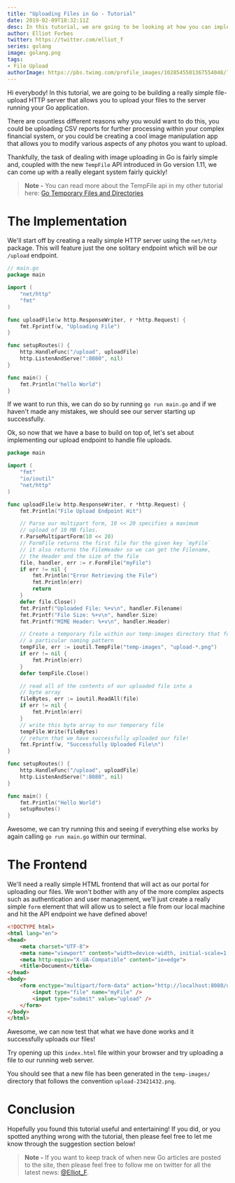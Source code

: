 ```yaml
---
title: "Uploading Files in Go - Tutorial"
date: 2019-02-09T18:32:11Z
desc: In this tutorial, we are going to be looking at how you can implement a simple File Upload HTTP endpoint within your Go systems.
author: Elliot Forbes
twitter: https://twitter.com/elliot_f
series: golang
image: golang.png
tags:
- File Upload
authorImage: https://pbs.twimg.com/profile_images/1028545501367554048/lzr43cQv_400x400.jpg
---
```


Hi everybody! In this tutorial, we are going to be building a really simple file-upload HTTP server that allows you to upload your files to the server running your Go application.

There are countless different reasons why you would want to do this, you could be uploading CSV reports for further processing within your complex financial system, or you could be creating a cool image manipulation app that allows you to modify various aspects of any photos you want to upload.

Thankfully, the task of dealing with image uploading in Go is fairly simple and, coupled with the new `TempFile` API introduced in Go version 1.11, we can come up with a really elegant system fairly quickly!

> **Note -** You can read more about the TempFile api in my other tutorial here: [Go Temporary Files and Directories](/golang/temporary-files-directories-go-111/)

# The Implementation

We'll start off by creating a really simple HTTP server using the `net/http` package. This will feature just the one solitary endpoint which will be our `/upload` endpoint.

```go
// main.go
package main

import (
    "net/http"
    "fmt"
)

func uploadFile(w http.ResponseWriter, r *http.Request) {
    fmt.Fprintf(w, "Uploading File")
}

func setupRoutes() {
    http.HandleFunc("/upload", uploadFile)
    http.ListenAndServe(":8080", nil)
}

func main() {
    fmt.Println("hello World")
}
```

If we want to run this, we can do so by running `go run main.go` and if we haven't made any mistakes, we should see our server starting up successfully. 

Ok, so now that we have a base to build on top of, let's set about implementing our upload endpoint to handle file uploads.


```go
package main

import (
	"fmt"
	"io/ioutil"
	"net/http"
)

func uploadFile(w http.ResponseWriter, r *http.Request) {
	fmt.Println("File Upload Endpoint Hit")

	// Parse our multipart form, 10 << 20 specifies a maximum
	// upload of 10 MB files.
	r.ParseMultipartForm(10 << 20)
	// FormFile returns the first file for the given key `myFile`
	// it also returns the FileHeader so we can get the Filename,
	// the Header and the size of the file
	file, handler, err := r.FormFile("myFile")
	if err != nil {
		fmt.Println("Error Retrieving the File")
		fmt.Println(err)
		return
	}
	defer file.Close()
	fmt.Printf("Uploaded File: %+v\n", handler.Filename)
	fmt.Printf("File Size: %+v\n", handler.Size)
	fmt.Printf("MIME Header: %+v\n", handler.Header)

	// Create a temporary file within our temp-images directory that follows
	// a particular naming pattern
	tempFile, err := ioutil.TempFile("temp-images", "upload-*.png")
	if err != nil {
		fmt.Println(err)
	}
	defer tempFile.Close()

	// read all of the contents of our uploaded file into a
	// byte array
	fileBytes, err := ioutil.ReadAll(file)
	if err != nil {
		fmt.Println(err)
	}
	// write this byte array to our temporary file
	tempFile.Write(fileBytes)
	// return that we have successfully uploaded our file!
	fmt.Fprintf(w, "Successfully Uploaded File\n")
}

func setupRoutes() {
	http.HandleFunc("/upload", uploadFile)
	http.ListenAndServe(":8080", nil)
}

func main() {
	fmt.Println("Hello World")
	setupRoutes()
}

```

Awesome, we can try running this and seeing if everything else works by again calling `go run main.go` within our terminal.

# The Frontend

We'll need a really simple HTML frontend that will act as our portal for uploading our files. We won't bother with any of the more complex aspects such as authentication and user management, we'll just create a really simple `form` element that will allow us to select a file from our local machine and hit the API endpoint we have defined above!

```html
<!DOCTYPE html>
<html lang="en">
<head>
    <meta charset="UTF-8">
    <meta name="viewport" content="width=device-width, initial-scale=1.0">
    <meta http-equiv="X-UA-Compatible" content="ie=edge">
    <title>Document</title>
</head>
<body>
    <form enctype="multipart/form-data" action="http://localhost:8080/upload" method="post">
        <input type="file" name="myFile" />
        <input type="submit" value="upload" />
    </form>    
</body>
</html>
```

Awesome, we can now test that what we have done works and it successfully uploads our files! 

Try opening up this `index.html` file within your browser and try uploading a file to our running web server.

You should see that a new file has been generated in the `temp-images/` directory that follows the convention `upload-23421432.png`. 


# Conclusion

Hopefully you found this tutorial useful and entertaining! If you did, or you spotted anything wrong with the tutorial, then please feel free to let me know through the suggestion section below!

> **Note -** If you want to keep track of when new Go articles are posted to the site, then please feel free to follow me on twitter for all the latest news: [@Elliot_F](https://twitter.com/elliot_f).